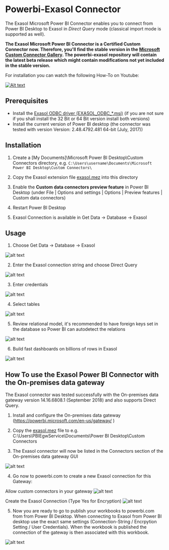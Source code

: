 # Powerbi-Exasol Connector
The Exasol Microsoft Power BI Connector enables you to connect from Power BI Desktop to Exasol in *Direct Query* mode (classical import mode is supported as well).

**The Exasol Microsoft Power BI Connector is a Certified Custom Connector now. Therefore, you'll find the stable version in the [Microsoft Custom Connector Gallery](https://github.com/Microsoft/CustomConnectorGallery). The powerbi-exasol repository will contain the latest beta release which might contain modifications not yet included in the stable version.**

For installation you can watch the following How-To on Youtube:

[![Alt text](https://img.youtube.com/vi/izR8RRQ2vSs/0.jpg)](https://www.youtube.com/watch?v=izR8RRQ2vSs)


## Prerequisites

* Install the [Exasol ODBC driver (EXASOL_ODBC_*.msi)](https://www.exasol.com/portal/display/DOWNLOAD/6.0) (if you are not sure if you shall install the 32 Bit or 64 Bit version install both versions)
* Install the current version of Power BI desktop (the connector was tested with version Version: 2.48.4792.481 64-bit (July, 2017)) 

## Installation


1. Create a [My Documents]\Microsoft Power BI Desktop\Custom Connectors directory, e.g. `C:\Users\username\Documents\Microsoft Power BI Desktop\Custom Connectors\`

2. Copy the Exasol extension file  [exasol.mez](https://github.com/EXASOL/powerbi-exasol/blob/master/Exasol/bin/Release/Exasol.mez)  into this directory
3. Enable the **Custom data connectors preview feature** in Power BI Desktop (under File | Options and settings | Options | Preview features | Custom data connectors)
4. Restart Power BI Desktop
5. Exasol Connection is available in Get Data -> Database -> Exasol


## Usage

1. Choose  Get Data -> Database -> Exasol

![alt text](https://github.com/EXASOL/powerbi-exasol/blob/master/screenshots/Get_Data_Exasol.PNG )

2. Enter the Exasol connection string and choose Direct Query

![alt text](https://github.com/EXASOL/powerbi-exasol/blob/master/screenshots/Exasol_Connection_String.PNG )

3. Enter credentials

![alt text](https://github.com/EXASOL/powerbi-exasol/blob/master/screenshots/Enter_Credentials.PNG )

4. Select tables

![alt text](https://github.com/EXASOL/powerbi-exasol/blob/master/screenshots/Navigator.PNG )

5. Review relational model, it's recommended to have foreign keys set in the database so Power BI can autodetect the relations

![alt text](https://github.com/EXASOL/powerbi-exasol/blob/master/screenshots/PowerBI_RelationalModel.PNG )

6. Build fast dashboards on billions of rows in Exasol

![alt text](https://github.com/EXASOL/powerbi-exasol/blob/master/screenshots/Example_Dashboard_Billion_Rows.PNG )


## How To use the Exasol Power BI Connector with the On-premises data gateway

The Exasol connector was tested successfully with the On-premises data gateway version 14.16.6808.1 (September 2018) and also supports Direct Query.

1. Install and configure the On-premises data gateway (https://powerbi.microsoft.com/en-us/gateway/ )

2. Copy the [exasol.mez](https://github.com/EXASOL/powerbi-exasol/blob/master/Exasol/bin/Release/Exasol.mez) file to e.g. C:\Users\PBIEgwService\Documents\Power BI Desktop\Custom Connectors

3. The Exasol connector will now be listed in the Connectors section of the On-premises data gateway GUI

![alt text](https://github.com/EXASOL/powerbi-exasol/blob/master/screenshots/OnPremisesDataGatewayListExasolConnector.PNG )

4. Go now to powerbi.com to create a new Exasol connection for this Gateway:

Allow custom connectors in your gateway
![alt text](https://github.com/EXASOL/powerbi-exasol/blob/master/screenshots/GatewayAllowCustomDataConnectors.PNG )

Create the Exasol Connection (Type Yes for Encryption)
![alt text](https://github.com/EXASOL/powerbi-exasol/blob/master/screenshots/ExasolOnPremiseGatewayConnection.PNG )

5. Now you are ready to go to publish your workbooks to powerbi.com from from Power BI Desktop. When connecting to Exasol from Power BI desktop use the exact same settings (Connection-String / Encrpytion Setting / User Credentials). When the workbook is published the connection of the gateway is then associated with this workbook.

![alt text](https://github.com/EXASOL/powerbi-exasol/blob/master/screenshots/ExasolOnPremisePublishedWorkbookDirectQuery.PNG )


